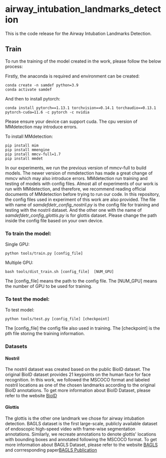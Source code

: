 # airway_intubation_landmarks_detection
  This is the code release for the Airway Intubation Landmarks Detection.
## Train 
To run the training of the model created in the work, please follow the below process:

Firstly, the anaconda is required and environment can be created:
```
conda create -n samdef python=3.9
conda activate samdef
```

And then to install pytorch:
```
conda install pytorch==1.13.1 torchvision==0.14.1 torchaudio==0.13.1 pytorch-cuda=11.6 -c pytorch -c nvidia
```
Please ensure your device can support cuda. The cpu version of MMdetection may introduce errors.

  To install MMdetection:
```
pip install mim
pip install mmengine
pip install mmcv-full=1.7
pip install mmdet
```
  In our experiments, we run the previous version of mmcv-full to build models. The newer version of mmdetection has made a great change of mmcv which may also introduce errors.
  MMdetection run training and testing of models with config files. Almost all of experiments of our work is run with MMdetection, and therefore, we recommend reading official documents of MMdetection before trying to run our code.
  In this repository, the config files used in experiment of this work are also provided. The file with name of *samdefdetr_config_nostril.py* is the config file for training and testing with the nostril dataset. And the other one with the name of *samdefdetr_config_glottis.py* is for glottis dataset. Please change the path inside the config file based on your own device. 
  
### To train the model:
Single GPU: 
```
python tools/train.py [config_file]
```
Multiple GPU: 
```
bash tools/dist_train.sh [config_file]  [NUM_GPU]
```
  The [config_file] means the path to the config file.
  The [NUM_GPU] means the number of GPU to be used for training.

### To test the model:
To test model:
```
python tools/test.py [config_file] [checkpoint]
```
  The [config_file] the config file also used in training.
  The [checkpoint] is the pth file storing the training information. 

### Datasets
#### Nostril
The nostril dataset was created based on the public BioID dataset. The original BioID dataset provides 21 keypoints on the human face for face recognition. In this work, we followed the MSCOCO format and labeled nostril locations as one of the chosen landmarks according to the original BioID annotations. To get more information about BioID Dataset, please refer to the website [BioID](https://www.bioid.com/facedb/)
#### Glottis
The glottis is the other one landmark we chose for airway intubation detection. BAGLS dataset is the first large-scale, publicly available dataset of endoscopic high-speed video with frame-wise segmentation annotations. Similarly, we recreate annotations to denote glottis' locations with bounding boxes and annotated following the MSCOCO format. To get more information about BAGLS Dataset, please refer to the website [BAGLS](https://www.bagls.org/) and corrresponding paper[BAGLS Publication](https://www.nature.com/articles/s41597-020-0526-3)
